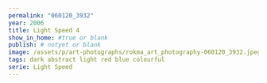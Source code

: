 ```yaml
---
permalink: "060120_3932"
year: 2006
title: Light Speed 4
show_in_home: #true or blank
publish: # notyet or blank
image: /assets/p/art-photographs/rokma_art_photography-060120_3932.jpeg
tags: dark abstract light red blue colourful
serie: Light Speed
---
```

